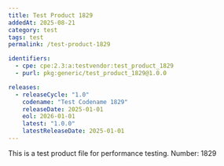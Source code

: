 ```yaml
---
title: Test Product 1829
addedAt: 2025-08-21
category: test
tags: test
permalink: /test-product-1829

identifiers:
  - cpe: cpe:2.3:a:testvendor:test_product_1829
  - purl: pkg:generic/test_product_1829@1.0.0

releases:
  - releaseCycle: "1.0"
    codename: "Test Codename 1829"
    releaseDate: 2025-01-01
    eol: 2026-01-01
    latest: "1.0.0"
    latestReleaseDate: 2025-01-01
---
```


This is a test product file for performance testing. Number: 1829
